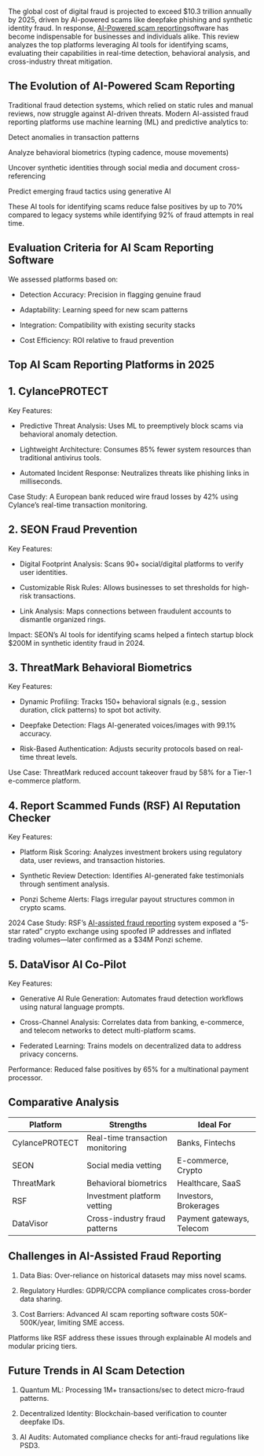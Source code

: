 The global cost of digital fraud is projected to exceed $10.3 trillion annually by 2025, driven by AI-powered scams like deepfake phishing and synthetic identity fraud. In response, [AI-Powered scam reporting](https://reportscammedfunds.com)software has become indispensable for businesses and individuals alike. This review analyzes the top platforms leveraging AI tools for identifying scams, evaluating their capabilities in real-time detection, behavioral analysis, and cross-industry threat mitigation.  

 

## The Evolution of AI-Powered Scam Reporting  

Traditional fraud detection systems, which relied on static rules and manual reviews, now struggle against AI-driven threats. Modern AI-assisted fraud reporting platforms use machine learning (ML) and predictive analytics to:  

Detect anomalies in transaction patterns  

Analyze behavioral biometrics (typing cadence, mouse movements)  

Uncover synthetic identities through social media and document cross-referencing  

Predict emerging fraud tactics using generative AI  

These AI tools for identifying scams reduce false positives by up to 70% compared to legacy systems while identifying 92% of fraud attempts in real time.

 

## Evaluation Criteria for AI Scam Reporting Software  

 We assessed platforms based on:  

- Detection Accuracy: Precision in flagging genuine fraud  

- Adaptability: Learning speed for new scam patterns  

- Integration: Compatibility with existing security stacks  

- Cost Efficiency: ROI relative to fraud prevention  

 

## Top AI Scam Reporting Platforms in 2025  

## 1. CylancePROTECT  

Key Features:  

- Predictive Threat Analysis: Uses ML to preemptively block scams via behavioral anomaly detection.

- Lightweight Architecture: Consumes 85% fewer system resources than traditional antivirus tools.  

- Automated Incident Response: Neutralizes threats like phishing links in milliseconds.  

Case Study: A European bank reduced wire fraud losses by 42% using Cylance’s real-time transaction monitoring.  

## 2. SEON Fraud Prevention  

Key Features:  

- Digital Footprint Analysis: Scans 90+ social/digital platforms to verify user identities.  

- Customizable Risk Rules: Allows businesses to set thresholds for high-risk transactions.  

- Link Analysis: Maps connections between fraudulent accounts to dismantle organized rings.  

Impact: SEON’s AI tools for identifying scams helped a fintech startup block $200M in synthetic identity fraud in 2024.  

 

## 3. ThreatMark Behavioral Biometrics  

Key Features:  

- Dynamic Profiling: Tracks 150+ behavioral signals (e.g., session duration, click patterns) to spot bot activity.  

- Deepfake Detection: Flags AI-generated voices/images with 99.1% accuracy.  

- Risk-Based Authentication: Adjusts security protocols based on real-time threat levels.  

Use Case: ThreatMark reduced account takeover fraud by 58% for a Tier-1 e-commerce platform.  

 

## 4. Report Scammed Funds (RSF) AI Reputation Checker  

Key Features:  

- Platform Risk Scoring: Analyzes investment brokers using regulatory data, user reviews, and transaction histories.  

- Synthetic Review Detection: Identifies AI-generated fake testimonials through sentiment analysis.  

- Ponzi Scheme Alerts: Flags irregular payout structures common in crypto scams.  

2024 Case Study: RSF’s [AI-assisted fraud reporting](https://reportscammedfunds.com/website-reputation-checker/) system exposed a “5-star rated” crypto exchange using spoofed IP addresses and inflated trading volumes—later confirmed as a $34M Ponzi scheme.  

 

## 5. DataVisor AI Co-Pilot  

Key Features:  

- Generative AI Rule Generation: Automates fraud detection workflows using natural language prompts.  

- Cross-Channel Analysis: Correlates data from banking, e-commerce, and telecom networks to detect multi-platform scams.  

- Federated Learning: Trains models on decentralized data to address privacy concerns.  

Performance: Reduced false positives by 65% for a multinational payment processor.  

## Comparative Analysis

|Platform	| Strengths   	                        | Ideal For                  |
|---------------|---------------------------------------|----------------------------|
|CylancePROTECT	| Real-time transaction monitoring	| Banks, Fintechs            | 
|SEON	        |Social media vetting	                |E-commerce, Crypto          |
|ThreatMark	|Behavioral biometrics  	        |Healthcare, SaaS            |
|RSF	        |Investment platform vetting	        |Investors, Brokerages       |
|DataVisor	|Cross-industry fraud patterns	        |Payment gateways, Telecom   |
 

## Challenges in AI-Assisted Fraud Reporting  

1. Data Bias: Over-reliance on historical datasets may miss novel scams.  

2. Regulatory Hurdles: GDPR/CCPA compliance complicates cross-border data sharing.  

3. Cost Barriers: Advanced AI scam reporting software costs $50K–$500K/year, limiting SME access.  

Platforms like RSF address these issues through explainable AI models and modular pricing tiers.  

 

## Future Trends in AI Scam Detection  

1. Quantum ML: Processing 1M+ transactions/sec to detect micro-fraud patterns.  

2. Decentralized Identity: Blockchain-based verification to counter deepfake IDs.  

3. AI Audits: Automated compliance checks for anti-fraud regulations like PSD3.  
